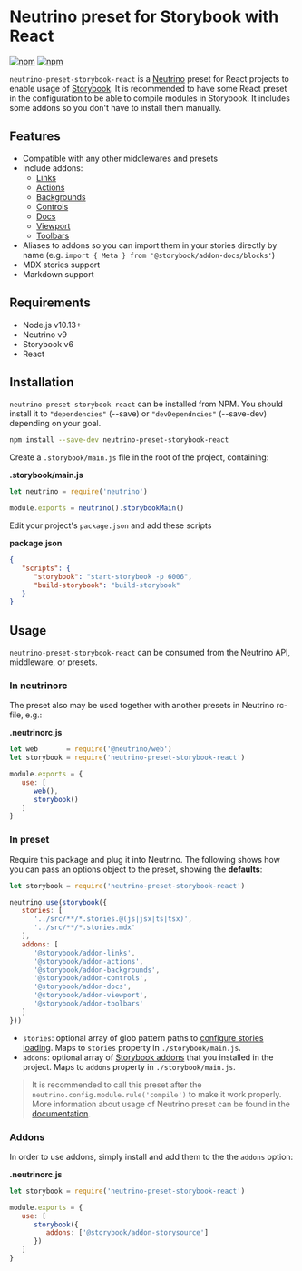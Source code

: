 # Neutrino preset for Storybook with React

[![npm](https://img.shields.io/npm/v/neutrino-preset-storybook-react.svg)](https://www.npmjs.com/package/neutrino-preset-storybook-react)
[![npm](https://img.shields.io/npm/dt/neutrino-preset-storybook-react.svg)](https://www.npmjs.com/package/neutrino-preset-storybook-react)

`neutrino-preset-storybook-react` is a [Neutrino](https://neutrino.js.org) preset for React projects to enable usage of [Storybook](https://storybook.js.org/). It is recommended to have some React preset in the configuration to be able to compile modules in Storybook. It includes some addons so you don't have to install them manually.

## Features

- Compatible with any other middlewares and presets
- Include addons:
  - [Links](https://github.com/storybookjs/storybook/tree/master/addons/links)
  - [Actions](https://storybook.js.org/docs/react/essentials/actions)
  - [Backgrounds](https://storybook.js.org/docs/react/essentials/backgrounds)
  - [Controls](https://storybook.js.org/docs/react/essentials/controls)
  - [Docs](https://storybook.js.org/docs/react/writing-docs/introduction)
  - [Viewport](https://storybook.js.org/docs/react/essentials/viewport)
  - [Toolbars](https://storybook.js.org/docs/react/essentials/toolbars-and-globals)
- Aliases to addons so you can import them in your stories directly by name (e.g. `import { Meta } from '@storybook/addon-docs/blocks'`)
- MDX stories support
- Markdown support

## Requirements

- Node.js v10.13+
- Neutrino v9
- Storybook v6
- React

## Installation

`neutrino-preset-storybook-react` can be installed from NPM. You should install it to `"dependencies"` (--save) or `"devDependncies"` (--save-dev) depending on your goal.

```bash
npm install --save-dev neutrino-preset-storybook-react
```

Create a `.storybook/main.js` file in the root of the project, containing:

**.storybook/main.js**

```js
let neutrino = require('neutrino')

module.exports = neutrino().storybookMain()
```

Edit your project's `package.json` and add these scripts

**package.json**

```json
{
   "scripts": {
      "storybook": "start-storybook -p 6006",
      "build-storybook": "build-storybook"
   }
}
```

## Usage

`neutrino-preset-storybook-react` can be consumed from the Neutrino API, middleware, or presets.

### In **neutrinorc**

The preset also may be used together with another presets in Neutrino rc-file, e.g.:

**.neutrinorc.js**

```js
let web       = require('@neutrino/web')
let storybook = require('neutrino-preset-storybook-react')

module.exports = {
   use: [
      web(),
      storybook()
   ]
}
```

### In preset

Require this package and plug it into Neutrino. The following shows how you can pass an options object to the preset, showing the **defaults**:

```js
let storybook = require('neutrino-preset-storybook-react')

neutrino.use(storybook({
   stories: [
      '../src/**/*.stories.@(js|jsx|ts|tsx)',
      '../src/**/*.stories.mdx'
   ],
   addons: [
      '@storybook/addon-links',
      '@storybook/addon-actions',
      '@storybook/addon-backgrounds',
      '@storybook/addon-controls',
      '@storybook/addon-docs',
      '@storybook/addon-viewport',
      '@storybook/addon-toolbars'
   ]
}))
```

- `stories`: optional array of glob pattern paths to [configure stories loading](https://storybook.js.org/docs/react/configure/overview). Maps to `stories` property in `./storybook/main.js`.
- `addons`: optional array of [Storybook addons](https://storybook.js.org/addons) that you installed in the project. Maps to `addons` property in `./storybook/main.js`.

> It is recommended to call this preset after the `neutrino.config.module.rule('compile')` to make it work properly. More information about usage of Neutrino preset can be found in the [documentation](https://neutrino.js.org/presets).

### Addons

In order to use addons, simply install and add them to the the `addons` option:

**.neutrinorc.js**

```js
let storybook = require('neutrino-preset-storybook-react')

module.exports = {
   use: [
      storybook({
         addons: ['@storybook/addon-storysource']
      })
   ]
}
```